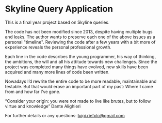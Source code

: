 Skyline Query Application
=======

This is a final year project based on Skyline queries.

The code has not been modified since 2013, despite having multiple bugs and leaks.
The author wants to preserve each one of the above issues as a personal "timeline". 
Reviewing the code after a few years with a bit more of experience reveals the personal professional growth.

Each line in the code describes the young programmer, his way of thinking, the ambitions, the will and all his attitude towards new challenges.
Since the project was completed many things have evolved, new skills have been acquired and many more lines of code been written.

Nowadays I’d rewrite the entire code to be more readable, maintainable and testable. But that would erase an important part of my past:
Where I came from and how far I’ve gone.

“Consider your origin: you were not made to live like brutes, but to follow virtue and knowledge”
Dante Alighieri


For further details or any questions: luigi.riefolo@gmail.com
